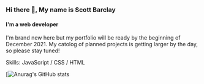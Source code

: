 ### Hi there 👋, My name is Scott Barclay
#### I'm a web developer

I'm brand new here but my portfolio will be ready by the beginning of December 2021. My catolog of planned projects is getting larger by the day, so please stay tuned! 

Skills: JavaScript / CSS / HTML







[![Anurag's GitHub stats](https://github-readme-stats.vercel.app/api?username=sbrcly&theme=gruvbox&show_icons=true)

